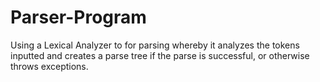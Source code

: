 # Parser-Program
Using a Lexical Analyzer to for parsing whereby it analyzes the tokens inputted and creates a parse tree if the parse is successful, or otherwise throws exceptions.
